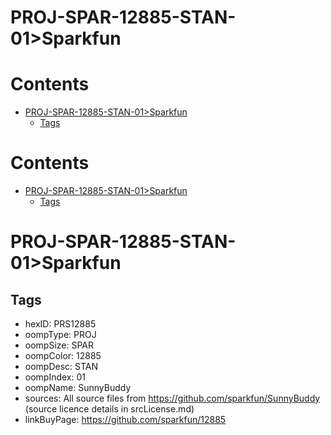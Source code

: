 
PROJ-SPAR-12885-STAN-01>Sparkfun
================================

Contents
========

* [PROJ-SPAR-12885-STAN-01>Sparkfun](#proj-spar-12885-stan-01sparkfun)
	* [Tags](#tags)

Contents
========

* [PROJ-SPAR-12885-STAN-01>Sparkfun](#proj-spar-12885-stan-01sparkfun)
	* [Tags](#tags)

# PROJ-SPAR-12885-STAN-01>Sparkfun

## Tags

- hexID: PRS12885
- oompType: PROJ
- oompSize: SPAR
- oompColor: 12885
- oompDesc: STAN
- oompIndex: 01
- oompName: SunnyBuddy
- sources: All source files from https://github.com/sparkfun/SunnyBuddy (source licence details in srcLicense.md)
- linkBuyPage: https://github.com/sparkfun/12885
